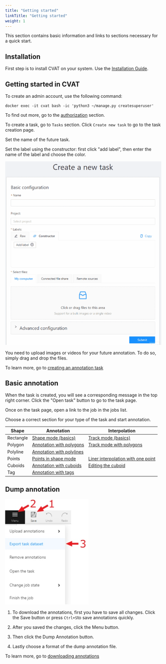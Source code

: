 ```yaml
---
title: "Getting started"
linkTitle: "Getting started"
weight: 1
---
```


This section contains basic information and links to sections necessary for a quick start.

## Installation

First step is to install CVAT on your system. Use the [Installation Guide](/docs/administration/basics/installation/).

## Getting started in CVAT

To create an admin account, use the following command:

    docker exec -it cvat bash -ic 'python3 ~/manage.py createsuperuser'

To find out more, go to the [authorization](/docs/for-users/basics/authorization/) section.

To create a task, go to `Tasks` section. Click `Create new task` to go to the task creation page.

Set the name of the future task.

Set the label using the constructor: first click "add label", then enter the name of the label and choose the color.

![](/images/create_a_new_task.gif)

You need to upload images or videos for your future annotation. To do so, simply drag and drop the files.

To learn more, go to [creating an annotation task](/docs/for-users/basics/creating_an_annotation_task/)

## Basic annotation

When the task is created, you will see a corresponding message in the top right corner.
Click the "Open task" button to go to the task page.

Once on the task page, open a link to the job in the jobs list.

Choose a correct section for your type of the task and start annotation.

| Shape     | Annotation                                                                                | Interpolation                                                                                       |
| --------- | ----------------------------------------------------------------------------------------- | --------------------------------------------------------------------------------------------------- |
| Rectangle | [Shape mode (basics)](/docs/for-users/basics/shape-mode-basics/)                               | [Track mode (basics)](/docs/for-users/basics/track-mode-basics/)                                         |
| Polygon   | [Annotation with polygons](/docs/for-users/advanced/annotation-with-polygons/)                | [Track mode with polygons](/docs/for-users/advanced/annotation-with-polygons/track-mode-with-polygons/) |
| Polyline  | [Annotation with polylines](/docs/for-users/advanced/annotation-with-polylines/)              |                                                                                                     |
| Points    | [Points in shape mode](/docs/for-users/advanced/annotation-with-points/points-in-shape-mode/) | [Liner interpolation with one point](/docs/for-users/advanced/annotation-with-points/liner-interpolation-with-one-point/) |
| Cuboids   | [Annotation with cuboids](/docs/for-users/advanced/annotation-with-cuboids/)                  | [Editing the cuboid](/docs/for-users/advanced/annotation-with-cuboids/editing-the-cuboid/)              |
| Tag       | [Annotation with tags](/docs/for-users/advanced/annotation-with-tags/)                        |                                                                                                     |

## Dump annotation

![](/images/image028.jpg)

1. To download the annotations, first you have to save all changes.
   Click the Save button or press `Ctrl+S`to save annotations quickly.

2. After you saved the changes, click the Menu button.

3. Then click the Dump Annotation button.

4. Lastly choose a format of the dump annotation file.

To learn more, go to [downloading annotations](/docs/for-users/advanced/downloading-annotations/)